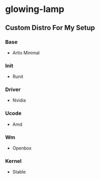 # glowing-lamp
## Custom Distro For My Setup
### Base
- Artix Minimal
### Init
- Runit
### Driver
- Nvidia
### Ucode
- Amd
### Wm 
- Openbox
### Kernel
- Stable